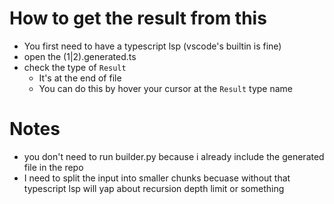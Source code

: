 # How to get the result from this
- You first need to have a typescript lsp (vscode's builtin is fine)
- open the (1|2).generated.ts
- check the type of `Result`
    - It's at the end of file
    - You can do this by hover your cursor at the `Result` type name

# Notes
- you don't need to run builder.py because i already include the generated file in the repo
- I need to split the input into smaller chunks becuase without that typescript lsp will yap about recursion depth limit or something
